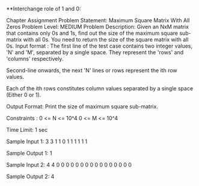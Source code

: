 **Interchange role of 1 and 0: 


Chapter Assignment
Problem Statement: Maximum Square Matrix With All Zeros
Problem Level: MEDIUM
Problem Description:
Given an NxM matrix that contains only 0s and 1s, find out the size of the maximum square sub-matrix with all 0s. You need to return the size of the square matrix with all 0s.
Input format :
The first line of the test case contains two integer values, 'N' and 'M', separated by a single space. They represent the 'rows' and 'columns' respectively.

Second-line onwards, the next 'N' lines or rows represent the ith row values.

Each of the ith rows constitutes column values separated by a single space (Either 0 or 1).

Output Format:
Print the size of maximum square sub-matrix.

Constraints :
0 <= N <= 10^4
0 <= M <= 10^4

Time Limit: 1 sec

Sample Input 1:
3 3
1 1 0
1 1 1
1 1 1

Sample Output 1:
1

Sample Input 2:
4 4
0 0 0 0
0 0 0 0
0 0 0 0
0 0 0 0

Sample Output 2:
4


